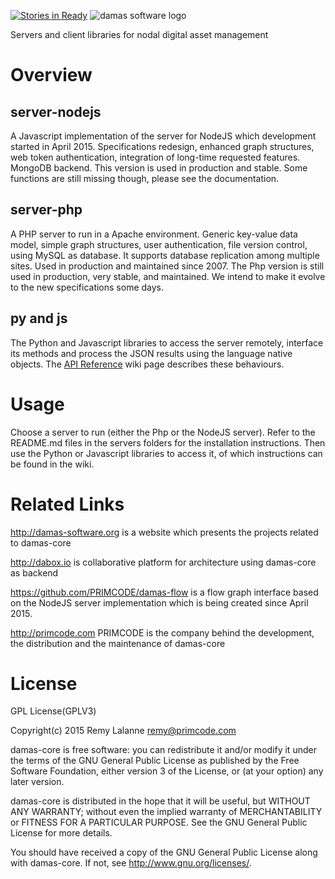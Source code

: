 [![Stories in Ready](https://badge.waffle.io/remyla/damas-core.png?label=ready&title=Ready)](https://waffle.io/remyla/damas-core)
<img src="http://damas-software.org/bin/damas_software_logo.svg" alt="damas software logo"/>

Servers and client libraries for nodal digital asset management

# Overview

## server-nodejs
A Javascript implementation of the server for NodeJS which development started in April 2015. Specifications redesign, enhanced graph structures, web token authentication, integration of long-time requested features. MongoDB backend. This version is used in production and stable. Some functions are still missing though, please see the documentation.

## server-php
A PHP server to run in a Apache environment. Generic key-value data model, simple graph structures, user authentication, file version control, using MySQL as database. It supports database replication among multiple sites. Used in production and maintained since 2007. The Php version is still used in production, very stable, and maintained. We intend to make it evolve to the new specifications some days. 

## py and js
The Python and Javascript libraries to access the server remotely, interface its methods and process the JSON results using the language native objects. The [API Reference](https://github.com/remyla/damas-core/wiki/API) wiki page describes these behaviours.

# Usage
Choose a server to run (either the Php or the NodeJS server). Refer to the README.md files in the servers folders for the installation instructions. Then use the Python or Javascript libraries to access it, of which instructions can be found in the wiki.

# Related Links

http://damas-software.org is a website which presents the projects related to damas-core

http://dabox.io is collaborative platform for architecture using damas-core as backend

https://github.com/PRIMCODE/damas-flow is a flow graph interface based on the NodeJS server implementation which is being created since April 2015.

http://primcode.com PRIMCODE is the company behind the development, the distribution and the maintenance of damas-core


# License
GPL License(GPLV3)

Copyright(c) 2015 Remy Lalanne remy@primcode.com

damas-core is free software: you can redistribute it and/or modify
it under the terms of the GNU General Public License as published by
the Free Software Foundation, either version 3 of the License, or
(at your option) any later version.

damas-core is distributed in the hope that it will be useful,
but WITHOUT ANY WARRANTY; without even the implied warranty of
MERCHANTABILITY or FITNESS FOR A PARTICULAR PURPOSE.  See the
GNU General Public License for more details.

You should have received a copy of the GNU General Public License
along with damas-core.  If not, see <http://www.gnu.org/licenses/>.
